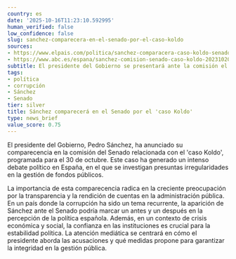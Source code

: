 ```yaml
---
country: es
date: '2025-10-16T11:23:10.592995'
human_verified: false
low_confidence: false
slug: sanchez-comparecera-en-el-senado-por-el-caso-koldo
sources:
- https://www.elpais.com/politica/sanchez-comparacera-caso-koldo-senado.html
- https://www.abc.es/espana/sanchez-comision-senado-caso-koldo-20231020.html
subtitle: El presidente del Gobierno se presentará ante la comisión el 30 de octubre.
tags:
- política
- corrupción
- Sánchez
- Senado
tier: silver
title: Sánchez comparecerá en el Senado por el 'caso Koldo'
type: news_brief
value_score: 0.75
---
```


<p>El presidente del Gobierno, Pedro Sánchez, ha anunciado su comparecencia en la comisión del Senado relacionada con el 'caso Koldo', programada para el 30 de octubre. Este caso ha generado un intenso debate político en España, en el que se investigan presuntas irregularidades en la gestión de fondos públicos.</p><p>La importancia de esta comparecencia radica en la creciente preocupación por la transparencia y la rendición de cuentas en la administración pública. En un país donde la corrupción ha sido un tema recurrente, la aparición de Sánchez ante el Senado podría marcar un antes y un después en la percepción de la política española. Además, en un contexto de crisis económica y social, la confianza en las instituciones es crucial para la estabilidad política. La atención mediática se centrará en cómo el presidente aborda las acusaciones y qué medidas propone para garantizar la integridad en la gestión pública.</p>